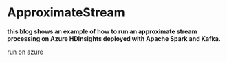 # ApproximateStream

**this blog shows an example of how to run an approximate stream processing on Azure HDInsights deployed with Apache Spark and Kafka.**

[run on azure](./instructions/run_on_Azure.md)
